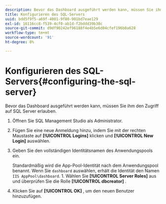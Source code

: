 ```yaml
---
description: Bevor das Dashboard ausgeführt werden kann, müssen Sie ihm den Zugriff auf SQL Server erlauben.
title: Konfigurieren des SQL-Servers
uuid: bdd5f9f5-a69f-4001-9f80-901bd7eae129
exl-id: 16116cc8-f539-4cf0-ab1d-f2bddd39b38c
source-git-commit: d9df90242ef96188f4e4b5e6d04cfef196b0a628
workflow-type: tm+mt
source-wordcount: '91'
ht-degree: 8%

---
```


# Konfigurieren des SQL-Servers{#configuring-the-sql-server}

Bevor das Dashboard ausgeführt werden kann, müssen Sie ihm den Zugriff auf SQL Server erlauben.

1. Öffnen Sie SQL Management Studio als Administrator.
1. Fügen Sie eine neue Anmeldung hinzu, indem Sie mit der rechten Maustaste auf **[!UICONTROL Logins]** klicken und **[!UICONTROL New Login]** auswählen.
1. Geben Sie den vollständigen Identitätsnamen des Anwendungspools ein.

   Standardmäßig wird die App-Pool-Identität nach dem Anwendungspool benannt. Wenn Sie `dashboard` auswählen, erhält die Identität den Namen `IIS AppPool\dashboard`. 1. Wählen Sie **[!UICONTROL Server Roles]** aus und überprüfen Sie die Rolle **[!UICONTROL dbcreator]** .
1. Klicken Sie auf **[!UICONTROL OK]** , um den neuen Benutzer hinzuzufügen.
